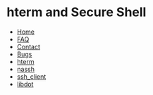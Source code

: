 # hterm and Secure Shell

[logo]: /nassh/images/dev/icon-32.png
[home]: /README.md

* [Home][home]
* [FAQ](/nassh/docs/FAQ.md)
* [Contact](https://groups.google.com/a/chromium.org/forum/?fromgroups#!forum/chromium-hterm)
* [Bugs](https://hterm.org/x/bugs)
* [hterm](/hterm/)
* [nassh](/nassh/)
* [ssh_client](/ssh_client/)
* [libdot](/libdot/)
